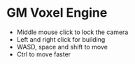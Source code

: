 # GM Voxel Engine


- Middle mouse click to lock the camera<br>
- Left and right click for building<br>
- WASD, space and shift to move<br>
- Ctrl to move faster<br>

